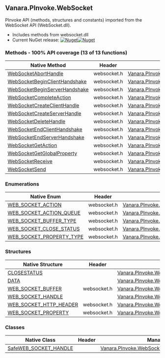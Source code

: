 ## Vanara.PInvoke.WebSocket  
PInvoke API (methods, structures and constants) imported from the WebSocket API (WebSocket.dll).

- Includes methods from websocket.dll  
- Current NuGet release: [![Nuget](https://img.shields.io/nuget/v/Vanara.PInvoke.WebSocket?logo=nuget&style=flat-square)![Nuget](https://img.shields.io/nuget/dt/Vanara.PInvoke.WebSocket?label=%20&style=flat-square)](https://www.nuget.org/packages/Vanara.PInvoke.WebSocket)  
### Methods - 100% API coverage (13 of 13 functions)  
Native Method | Header | Managed Method  
--- | --- | ---  
[WebSocketAbortHandle](https://www.google.com/search?num=5&q=WebSocketAbortHandle+site%3Alearn.microsoft.com) | websocket.h | [Vanara.PInvoke.WebSocket.WebSocketAbortHandle](https://github.com/dahall/Vanara/search?l=C%23&q=WebSocketAbortHandle)  
[WebSocketBeginClientHandshake](https://www.google.com/search?num=5&q=WebSocketBeginClientHandshake+site%3Alearn.microsoft.com) | websocket.h | [Vanara.PInvoke.WebSocket.WebSocketBeginClientHandshake](https://github.com/dahall/Vanara/search?l=C%23&q=WebSocketBeginClientHandshake)  
[WebSocketBeginServerHandshake](https://www.google.com/search?num=5&q=WebSocketBeginServerHandshake+site%3Alearn.microsoft.com) | websocket.h | [Vanara.PInvoke.WebSocket.WebSocketBeginServerHandshake](https://github.com/dahall/Vanara/search?l=C%23&q=WebSocketBeginServerHandshake)  
[WebSocketCompleteAction](https://www.google.com/search?num=5&q=WebSocketCompleteAction+site%3Alearn.microsoft.com) | websocket.h | [Vanara.PInvoke.WebSocket.WebSocketCompleteAction](https://github.com/dahall/Vanara/search?l=C%23&q=WebSocketCompleteAction)  
[WebSocketCreateClientHandle](https://www.google.com/search?num=5&q=WebSocketCreateClientHandle+site%3Alearn.microsoft.com) | websocket.h | [Vanara.PInvoke.WebSocket.WebSocketCreateClientHandle](https://github.com/dahall/Vanara/search?l=C%23&q=WebSocketCreateClientHandle)  
[WebSocketCreateServerHandle](https://www.google.com/search?num=5&q=WebSocketCreateServerHandle+site%3Alearn.microsoft.com) | websocket.h | [Vanara.PInvoke.WebSocket.WebSocketCreateServerHandle](https://github.com/dahall/Vanara/search?l=C%23&q=WebSocketCreateServerHandle)  
[WebSocketDeleteHandle](https://www.google.com/search?num=5&q=WebSocketDeleteHandle+site%3Alearn.microsoft.com) | websocket.h | [Vanara.PInvoke.WebSocket.WebSocketDeleteHandle](https://github.com/dahall/Vanara/search?l=C%23&q=WebSocketDeleteHandle)  
[WebSocketEndClientHandshake](https://www.google.com/search?num=5&q=WebSocketEndClientHandshake+site%3Alearn.microsoft.com) | websocket.h | [Vanara.PInvoke.WebSocket.WebSocketEndClientHandshake](https://github.com/dahall/Vanara/search?l=C%23&q=WebSocketEndClientHandshake)  
[WebSocketEndServerHandshake](https://www.google.com/search?num=5&q=WebSocketEndServerHandshake+site%3Alearn.microsoft.com) | websocket.h | [Vanara.PInvoke.WebSocket.WebSocketEndServerHandshake](https://github.com/dahall/Vanara/search?l=C%23&q=WebSocketEndServerHandshake)  
[WebSocketGetAction](https://www.google.com/search?num=5&q=WebSocketGetAction+site%3Alearn.microsoft.com) | websocket.h | [Vanara.PInvoke.WebSocket.WebSocketGetAction](https://github.com/dahall/Vanara/search?l=C%23&q=WebSocketGetAction)  
[WebSocketGetGlobalProperty](https://www.google.com/search?num=5&q=WebSocketGetGlobalProperty+site%3Alearn.microsoft.com) | websocket.h | [Vanara.PInvoke.WebSocket.WebSocketGetGlobalProperty](https://github.com/dahall/Vanara/search?l=C%23&q=WebSocketGetGlobalProperty)  
[WebSocketReceive](https://www.google.com/search?num=5&q=WebSocketReceive+site%3Alearn.microsoft.com) | websocket.h | [Vanara.PInvoke.WebSocket.WebSocketReceive](https://github.com/dahall/Vanara/search?l=C%23&q=WebSocketReceive)  
[WebSocketSend](https://www.google.com/search?num=5&q=WebSocketSend+site%3Alearn.microsoft.com) | websocket.h | [Vanara.PInvoke.WebSocket.WebSocketSend](https://github.com/dahall/Vanara/search?l=C%23&q=WebSocketSend)  
### Enumerations  
Native Enum | Header | Managed Enum  
--- | --- | ---  
[WEB_SOCKET_ACTION](https://www.google.com/search?num=5&q=WEB_SOCKET_ACTION+site%3Alearn.microsoft.com) | websocket.h | [Vanara.PInvoke.WebSocket.WEB_SOCKET_ACTION](https://github.com/dahall/Vanara/search?l=C%23&q=WEB_SOCKET_ACTION)  
[WEB_SOCKET_ACTION_QUEUE](https://www.google.com/search?num=5&q=WEB_SOCKET_ACTION_QUEUE+site%3Alearn.microsoft.com) | websocket.h | [Vanara.PInvoke.WebSocket.WEB_SOCKET_ACTION_QUEUE](https://github.com/dahall/Vanara/search?l=C%23&q=WEB_SOCKET_ACTION_QUEUE)  
[WEB_SOCKET_BUFFER_TYPE](https://www.google.com/search?num=5&q=WEB_SOCKET_BUFFER_TYPE+site%3Alearn.microsoft.com) | websocket.h | [Vanara.PInvoke.WebSocket.WEB_SOCKET_BUFFER_TYPE](https://github.com/dahall/Vanara/search?l=C%23&q=WEB_SOCKET_BUFFER_TYPE)  
[WEB_SOCKET_CLOSE_STATUS](https://www.google.com/search?num=5&q=WEB_SOCKET_CLOSE_STATUS+site%3Alearn.microsoft.com) | websocket.h | [Vanara.PInvoke.WebSocket.WEB_SOCKET_CLOSE_STATUS](https://github.com/dahall/Vanara/search?l=C%23&q=WEB_SOCKET_CLOSE_STATUS)  
[WEB_SOCKET_PROPERTY_TYPE](https://www.google.com/search?num=5&q=WEB_SOCKET_PROPERTY_TYPE+site%3Alearn.microsoft.com) | websocket.h | [Vanara.PInvoke.WebSocket.WEB_SOCKET_PROPERTY_TYPE](https://github.com/dahall/Vanara/search?l=C%23&q=WEB_SOCKET_PROPERTY_TYPE)  
### Structures  
Native Structure | Header | Managed Structure  
--- | --- | ---  
[CLOSESTATUS](https://www.google.com/search?num=5&q=CLOSESTATUS+site%3Alearn.microsoft.com) |  | [Vanara.PInvoke.WebSocket.WEB_SOCKET_BUFFER.CLOSESTATUS](https://github.com/dahall/Vanara/search?l=C%23&q=CLOSESTATUS)  
[DATA](https://www.google.com/search?num=5&q=DATA+site%3Alearn.microsoft.com) |  | [Vanara.PInvoke.WebSocket.WEB_SOCKET_BUFFER.DATA](https://github.com/dahall/Vanara/search?l=C%23&q=DATA)  
[WEB_SOCKET_BUFFER](https://www.google.com/search?num=5&q=WEB_SOCKET_BUFFER+site%3Alearn.microsoft.com) | websocket.h | [Vanara.PInvoke.WebSocket.WEB_SOCKET_BUFFER](https://github.com/dahall/Vanara/search?l=C%23&q=WEB_SOCKET_BUFFER)  
[WEB_SOCKET_HANDLE](https://www.google.com/search?num=5&q=WEB_SOCKET_HANDLE+site%3Alearn.microsoft.com) |  | [Vanara.PInvoke.WebSocket.WEB_SOCKET_HANDLE](https://github.com/dahall/Vanara/search?l=C%23&q=WEB_SOCKET_HANDLE)  
[WEB_SOCKET_HTTP_HEADER](https://www.google.com/search?num=5&q=WEB_SOCKET_HTTP_HEADER+site%3Alearn.microsoft.com) | websocket.h | [Vanara.PInvoke.WebSocket.WEB_SOCKET_HTTP_HEADER](https://github.com/dahall/Vanara/search?l=C%23&q=WEB_SOCKET_HTTP_HEADER)  
[WEB_SOCKET_PROPERTY](https://www.google.com/search?num=5&q=WEB_SOCKET_PROPERTY+site%3Alearn.microsoft.com) | websocket.h | [Vanara.PInvoke.WebSocket.WEB_SOCKET_PROPERTY](https://github.com/dahall/Vanara/search?l=C%23&q=WEB_SOCKET_PROPERTY)  
### Classes  
Native Class | Header | Managed Class  
--- | --- | ---  
[SafeWEB_SOCKET_HANDLE](https://www.google.com/search?num=5&q=SafeWEB_SOCKET_HANDLE+site%3Alearn.microsoft.com) |  | [Vanara.PInvoke.WebSocket.SafeWEB_SOCKET_HANDLE](https://github.com/dahall/Vanara/search?l=C%23&q=SafeWEB_SOCKET_HANDLE)  
